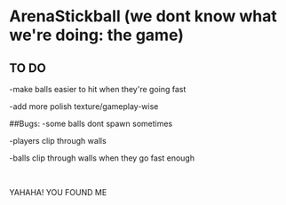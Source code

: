 # ArenaStickball (we dont know what we're doing: the game)
## TO DO
-make balls easier to hit when they're going fast

-add more polish texture/gameplay-wise

##Bugs:
-some balls dont spawn sometimes

-players clip through walls

-balls clip through walls when they go fast enough

&nbsp;

YAHAHA! YOU FOUND ME
